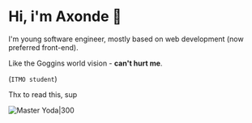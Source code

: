 # Hi, i'm Axonde 🌊

I'm young software engineer, mostly based on web development (now preferred front-end).

Like the Goggins world vision - **can't hurt me**.

(`ITMO student`)

Thx to read this, sup

![Master Yoda|300](https://github.com/axonde/axonde/blob/6d718b2f6d2cc2fa6f656faae3ccf41538813e58/img/master-yoda.png)
